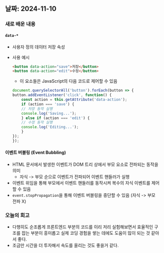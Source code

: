 ## 날짜: 2024-11-10

### 새로 배운 내용

#### `data-*`

- 사용자 정의 데이터 저장 속성
- 사용 예시

  ```html
  <button data-action="save">저장</button>
  <button data-action="edit">수정</button>
  ```

  - 이 요소들은 JavaScript의 다음 코드로 제어할 수 있음

  ```JavaScript
  document.querySelectorAll('button').forEach(button => {
  button.addEventListener('click', function() {
      const action = this.getAttribute('data-action');
      if (action === 'save') {
      // 저장 동작 실행
      console.log('Saving...');
      } else if (action === 'edit') {
      // 수정 동작 실행
      console.log('Editing...');
      }
  });
  });
  ```

#### 이벤트 버블링 (Event Bubbling)

- HTML 문서에서 발생한 이벤트가 DOM 트리 상에서 부모 요소로 전파되는 동작을 의미
  - 자식 -> 부모 순으로 이벤트가 전파되어 이벤트 핸들러가 실행
- 이벤트 위임을 통해 부모에서 이벤트 핸들러를 동작시켜 복수의 자식 이벤트를 제어할 수 있음
- `event.stopPropagation`을 통해 이벤트 버블링을 중단할 수 있음 (자식 -> 부모 전파 X)

### 오늘의 회고

- 다행히도 순조롭게 프론트엔드 부분의 코드를 이리 저리 실험해보면서 효율적인 구조를 잡는 부분이 흥미롭고 실제 코딩 경험을 쌓는 데에도 도움이 많이 되는 것 같아서 좋다.
- 조금만 시간을 더 투자해서 속도를 올리는 것도 좋을거 같다.
